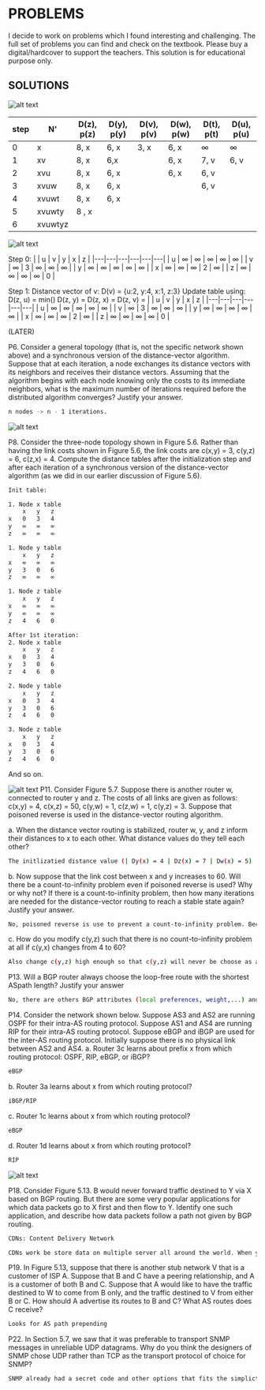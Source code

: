 # PROBLEMS
I decide to work on problems which I found interesting and challenging. The full set of problems you can find and check on the textbook. Please buy a digital/hardcover to support the teachers. This solution is for educational purpose only.

## SOLUTIONS 
![alt text](P3.png)

| step | N' | D(z), p(z) | D(y), p(y)| D(v), p(v)| D(w), p(w)| D(t), p(t) | D(u), p(u) |
|------|----|-------------|-----------|-----------|------------|------------|-----------|
| 0 | x | 8, x | 6, x | 3, x | 6, x | ∞ | ∞
| 1 | xv | 8, x | 6,x |  | 6, x | 7, v | 6, v 
| 2 | xvu | 8, x | 6, x | | 6, x | 6, v | 
| 3 | xvuw | 8, x | 6, x | | | 6, v| | |
| 4 | xvuwt | 8, x | 6, x | | | | | 
| 5 | xvuwty | 8 , x | |  | | | | 
| 6 | xvuwtyz  

![alt text](P5.png)


Step 0: 
|   | u | v | y | x | z |
|---|---|---|---|---|---|
| u | ∞ | ∞ | ∞ | ∞ | ∞ |
| v | ∞ | 3 | ∞ | ∞ | ∞ |
| y | ∞ | ∞ | ∞ | ∞ | ∞ |
| x | ∞ | ∞ | ∞ | 2 | ∞ |
| z | ∞ | ∞ | ∞ | ∞ | 0 |

Step 1: Distance vector of v: D(v) = {u:2, y:4, x:1, z:3}
Update table using: 
D(z, u) = min()
D(z, y) = 
D(z, x) = 
D(z, v) = 
|   | u | v | y | x | z |
|---|---|---|---|---|---|
| u | ∞ | ∞ | ∞ | ∞ | ∞ |
| v | ∞ | 3 | ∞ | ∞ | ∞ |
| y | ∞ | ∞ | ∞ | ∞ | ∞ |
| x | ∞ | ∞ | ∞ | 2 | ∞ |
| z | ∞ | ∞ | ∞ | ∞ | 0 |

(LATER)

P6. Consider a general topology (that is, not the specific network shown above) and a synchronous version of the distance-vector algorithm. Suppose that at each iteration, a node exchanges its distance vectors with its neighbors and receives their
distance vectors. Assuming that the algorithm begins with each node knowing
only the costs to its immediate neighbors, what is the maximum number of iterations required before the distributed algorithm converges? Justify your answer.
```sh
n nodes -> n - 1 iterations. 
```

![alt text](figure5-6.png)

P8. Consider the three-node topology shown in Figure 5.6. Rather than having the link costs shown in Figure 5.6, the link costs are c(x,y) = 3, c(y,z) = 6, c(z,x) = 4. Compute the distance tables after the initialization step and after each iteration of a synchronous version of the distance-vector algorithm (as we did in our earlier discussion of Figure 5.6).
```sh
Init table: 

1. Node x table
    x	y	z
x	0	3	4
y	∞	∞	∞
z	∞	∞	∞

1. Node y table
	x	y	z
x	∞	∞	∞
y	3	0	6
z	∞	∞	∞

1. Node z table
	x	y	z
x	∞	∞	∞
y	∞	∞	∞
z	4	6	0
```
```sh
After 1st iteration: 
2. Node x table 
    x	y	z
x	0	3	4
y	3	0	6
z	4	6	0

2. Node y table
	x	y	z
x	0	3	4
y	3	0	6
z	4	6	0

3. Node z table
    x	y	z
x	0	3	4
y	3	0	6
z	4   6   0 		
```

And so on. 

![alt text](figure5-7.png)
P11. Consider Figure 5.7. Suppose there is another router w, connected to router y and z. The costs of all links are given as follows: c(x,y) = 4, c(x,z) = 50, c(y,w) = 1, c(z,w) = 1, c(y,z) = 3. Suppose that poisoned reverse is used in the distance-vector routing algorithm.

a. When the distance vector routing is stabilized, router w, y, and z inform their distances to x to each other. What distance values do they tell each other?
```sh
The initlizatied distance value (| Dy(x) = 4 | Dz(x) = 7 | Dw(x) = 5)
```
b. Now suppose that the link cost between x and y increases to 60. Will there be a count-to-infinity problem even if poisoned reverse is used? Why or why not? If there is a count-to-infinity problem, then how many iterations are needed for the distance-vector routing to reach a stable state again? Justify your answer.
```sh
No, poisoned reverse is use to prevent a count-to-infinity problem. Because it set the cost of that route to 16. 
```
c. How do you modify c(y,z) such that there is no count-to-infinity problem at all if c(y,x) changes from 4 to 60?
```sh
Also change c(y,z) high enough so that c(y,z) will never be choose as a path after the link cost change e..g, change c(y,z) = 100 
```

P13. Will a BGP router always choose the loop-free route with the shortest ASpath length? Justify your answer
```sh
No, there are others BGP attributes (local preferences, weight,...) and policies (route maps, access lists,...)
```

P14. Consider the network shown below. Suppose AS3 and AS2 are running OSPF for their intra-AS routing protocol. Suppose AS1 and AS4 are running RIP for their intra-AS routing protocol. Suppose eBGP and iBGP are used for the inter-AS routing protocol. Initially suppose there is no physical link between AS2 and AS4.
a. Router 3c learns about prefix x from which routing protocol: OSPF, RIP, eBGP, or iBGP?
```sh
eBGP
```
b. Router 3a learns about x from which routing protocol?
```sh
iBGP/RIP 
```
c. Router 1c learns about x from which routing protocol?
```sh
eBGP
```
d. Router 1d learns about x from which routing protocol?
```sh
RIP
```

![alt text](figure5-13.png)

P18. Consider Figure 5.13. B would never forward traffic destined to Y via X based on BGP routing. But there are some very popular applications for which data packets go to X first and then flow to Y. Identify one such application, and
describe how data packets follow a path not given by BGP routing.
```sh
CDNs: Content Delivery Network 

CDNs work be store data on multiple server all around the world. When you request a content, CDNs will direct your request to the nearest or most efficient server. 
```

P19. In Figure 5.13, suppose that there is another stub network V that is a customer of ISP A. Suppose that B and C have a peering relationship, and A is a customer of both B and C. Suppose that A would like to have the traffic destined to W to come from B only, and the traffic destined to V from either B or C. How should A advertise its routes to B and C? What AS routes does C receive?
```sh
Looks for AS path prepending
```

P22. In Section 5.7, we saw that it was preferable to transport SNMP messages in unreliable UDP datagrams. Why do you think the designers of SNMP chose UDP rather than TCP as the transport protocol of choice for SNMP?
```sh
SNMP already had a secret code and other options that fits the simplicty, low overhead, and suitability for the lightweight, request-response nature of network management task, and with SNMPv3 it is more secure and flexible, therefore using SNMP and UDP would be a better choice. TCP seems like a heavy option. 
```